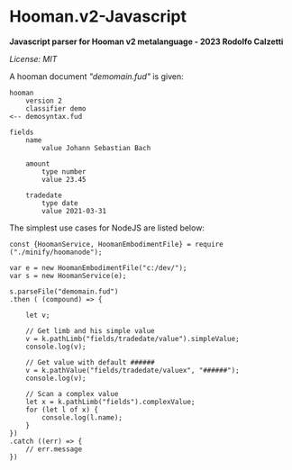 # Hooman.v2-Javascript
__Javascript parser for Hooman v2 metalanguage - 2023 Rodolfo Calzetti__

_License: MIT_

A hooman document _"demomain.fud"_ is given:
```
hooman
    version 2
    classifier demo
<-- demosyntax.fud

fields
    name
        value Johann Sebastian Bach

    amount
        type number
        value 23.45

    tradedate
        type date
        value 2021-03-31
```
The simplest use cases for NodeJS are listed below:
```
const {HoomanService, HoomanEmbodimentFile} = require ("./minify/hoomanode");

var e = new HoomanEmbodimentFile("c:/dev/");
var s = new HoomanService(e);

s.parseFile("demomain.fud")
.then ( (compound) => {

    let v;

    // Get limb and his simple value
    v = k.pathLimb("fields/tradedate/value").simpleValue;
    console.log(v);

    // Get value with default ######
    v = k.pathValue("fields/tradedate/valuex", "######");
    console.log(v);

    // Scan a complex value
    let x = k.pathLimb("fields").complexValue;
    for (let l of x) {
        console.log(l.name);
    }
})
.catch ((err) => {
    // err.message 
})
```

